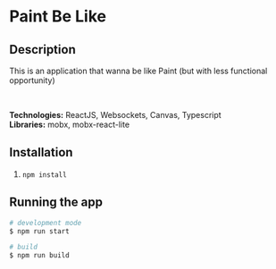 # Paint Be Like

## Description

This is an application that wanna be like Paint (but with less functional opportunity) </br>

<!-- [Link](https://github.com/quinsberry/twitter-clone-client)</br> -->
</br>

**Technologies:** ReactJS, Websockets, Canvas, Typescript </br>
**Libraries:** mobx, mobx-react-lite

## Installation

1. `npm install`

## Running the app

```bash
# development mode
$ npm run start

# build
$ npm run build
```
